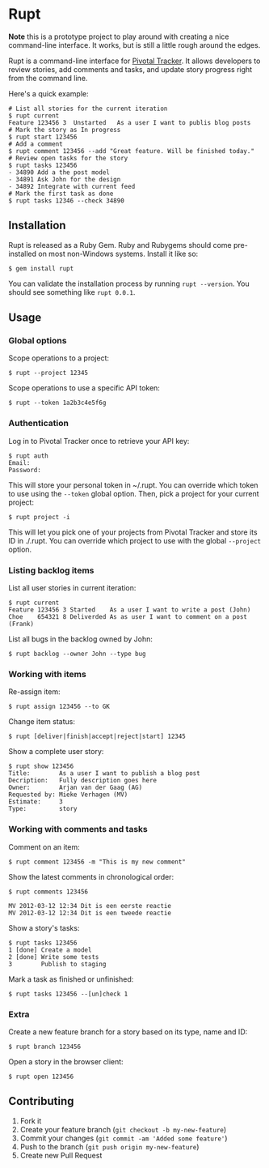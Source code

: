 # Rupt

**Note** this is a prototype project to play around with creating a nice
command-line interface. It works, but is still a little rough around the edges.

Rupt is a command-line interface for [Pivotal Tracker][1]. It allows
developers to review stories, add comments and tasks, and update story progress
right from the command line.

Here's a quick example:

    # List all stories for the current iteration
    $ rupt current
    Feature 123456 3  Unstarted   As a user I want to publis blog posts
    # Mark the story as In progress
    $ rupt start 123456
    # Add a comment
    $ rupt comment 123456 --add "Great feature. Will be finished today."
    # Review open tasks for the story
    $ rupt tasks 123456
    - 34890 Add a the post model
    - 34891 Ask John for the design
    - 34892 Integrate with current feed
    # Mark the first task as done
    $ rupt tasks 12346 --check 34890

[1]: http://www.pivotaltracker.com

## Installation

Rupt is released as a Ruby Gem. Ruby and Rubygems should come pre-installed on
most non-Windows systems. Install it like so:

    $ gem install rupt

You can validate the installation process by running `rupt --version`. You should
see something like `rupt 0.0.1`.

## Usage

### Global options

Scope operations to a project:

    $ rupt --project 12345

Scope operations to use a specific API token:

    $ rupt --token 1a2b3c4e5f6g

### Authentication

Log in to Pivotal Tracker once to retrieve your API key:

    $ rupt auth
    Email:
    Password:

This will store your personal token in ~/.rupt. You can override which token
to use using the `--token` global option. Then, pick a project for your current
project:

    $ rupt project -i

This will let you pick one of your projects from Pivotal Tracker and store its
ID in ./.rupt. You can override which project to use with the global
`--project` option.

### Listing backlog items

List all user stories in current iteration:

    $ rupt current
    Feature 123456 3 Started    As a user I want to write a post (John)
    Choe    654321 8 Deliverded As as user I want to comment on a post (Frank)

List all bugs in the backlog owned by John:

    $ rupt backlog --owner John --type bug

### Working with items

Re-assign item:

    $ rupt assign 123456 --to GK

Change item status:

    $ rupt [deliver|finish|accept|reject|start] 12345

Show a complete user story:

    $ rupt show 123456
    Title:        As a user I want to publish a blog post
    Decription:   Fully description goes here
    Owner:        Arjan van der Gaag (AG)
    Requested by: Mieke Verhagen (MV)
    Estimate:     3
    Type:         story

### Working with comments and tasks

Comment on an item:

    $ rupt comment 123456 -m "This is my new comment"

Show the latest comments in chronological order:

    $ rupt comments 123456

    MV 2012-03-12 12:34 Dit is een eerste reactie
    MV 2012-03-12 12:34 Dit is een tweede reactie

Show a story's tasks:

    $ rupt tasks 123456
    1 [done] Create a model
    2 [done] Write some tests
    3        Publish to staging

Mark a task as finished or unfinished:

    $ rupt tasks 123456 --[un]check 1

### Extra 

Create a new feature branch for a story based on its type, name and ID:

    $ rupt branch 123456

Open a story in the browser client:

    $ rupt open 123456

## Contributing

1. Fork it
2. Create your feature branch (`git checkout -b my-new-feature`)
3. Commit your changes (`git commit -am 'Added some feature'`)
4. Push to the branch (`git push origin my-new-feature`)
5. Create new Pull Request
